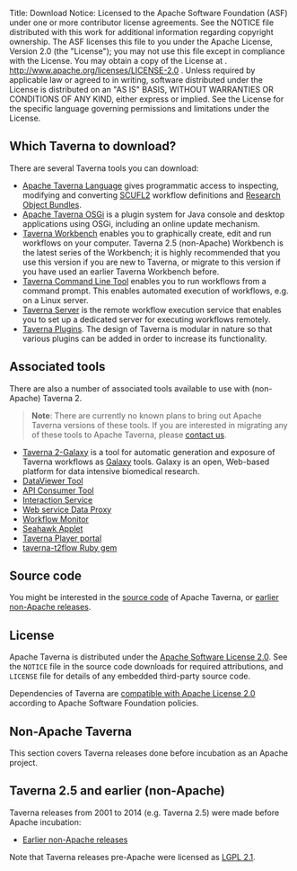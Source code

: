 Title:     Download
Notice:    Licensed to the Apache Software Foundation (ASF) under one
           or more contributor license agreements.  See the NOTICE file
           distributed with this work for additional information
           regarding copyright ownership.  The ASF licenses this file
           to you under the Apache License, Version 2.0 (the
           "License"); you may not use this file except in compliance
           with the License.  You may obtain a copy of the License at
           .
             http://www.apache.org/licenses/LICENSE-2.0
           .
           Unless required by applicable law or agreed to in writing,
           software distributed under the License is distributed on an
           "AS IS" BASIS, WITHOUT WARRANTIES OR CONDITIONS OF ANY
           KIND, either express or implied.  See the License for the
           specific language governing permissions and limitations
           under the License.

## Which Taverna to download?
There are several Taverna tools you can download:

 - [Apache Taverna Language](/download/language) gives programmatic access to
     inspecting, modifying and converting
     [SCUFL2](/documentation/scufl2/) workflow definitions and
     [Research Object Bundles](https://w3id.org/bundle).
 - [Apache Taverna OSGi](/download/osgi) is a plugin system for Java console and
     desktop applications using OSGi, including an online update mechanism.
 - [Taverna Workbench](/download/workbench) enables you to graphically create, edit and
     run workflows on your computer.
     Taverna 2.5 (non-Apache) Workbench is the latest series of the Workbench;
     it is highly recommended that you use this version if you are new to Taverna,
     or migrate to this version if you have used an earlier Taverna Workbench before.
 - [Taverna Command Line Tool](/download/commandline) enables you to run
     workflows from a command prompt.
     This enables automated execution of workflows, e.g. on a Linux server.
 - [Taverna Server](/download/server) is the remote workflow execution service that enables you
      to set up a dedicated server for executing workflows remotely.
 - [Taverna Plugins](/documentation/plugins). The design of Taverna is modular in nature so that
      various plugins can be added in order to increase its functionality.

## Associated tools
There are also a number of associated tools available to use with (non-Apache) Taverna 2.

> **Note**: There are currently no known plans to bring out Apache Taverna
> versions of these tools. If you are interested in migrating any of these tools
> to Apache Taverna, please [contact us](/community).

 - [Taverna 2-Galaxy](http://www.taverna.org.uk/download/taverna-galaxy/) is a tool for automatic generation and exposure of
   Taverna workflows as [Galaxy](http://galaxy.psu.edu/) tools.
   Galaxy is an open, Web-based platform for data intensive biomedical research.
 - [DataViewer Tool](http://www.taverna.org.uk/download/associated-tools/dataviewer-tool/)
 - [API Consumer Tool](http://www.taverna.org.uk/download/associated-tools/api-consumer-tool)
 - [Interaction Service](http://dev.mygrid.org.uk/wiki/display/taverna/Interaction+service)
 - [Web service Data Proxy](http://www.taverna.org.uk/download/associated-tools/webservice-data-proxy)
 - [Workflow Monitor](http://www.taverna.org.uk/download/associated-tools/workflow-monitor)
 - [Seahawk Applet](http://www.taverna.org.uk/download/associated-tools/seahawk-applet/)
 - [Taverna Player portal](https://github.com/myGrid/taverna-player-portal)
 - [taverna-t2flow Ruby gem](https://rubygems.org/gems/taverna-t2flow/)

## Source code

You might be interested in the [source code](/download/code) of Apache Taverna, or
[earlier non-Apache releases](pre-apache).

## License

Apache Taverna is distributed under the [Apache Software License 2.0](http://www.apache.org/licenses/LICENSE-2.0).
See the `NOTICE` file in the source code downloads for required attributions,
and `LICENSE` file for details of any embedded third-party source code.

Dependencies of Taverna are
[compatible with Apache License 2.0](http://www.apache.org/legal/resolved.html)
according to Apache Software Foundation policies.


## Non-Apache Taverna

This section covers Taverna releases done before incubation as an Apache project.

## Taverna 2.5 and earlier (non-Apache)

Taverna releases from 2001 to 2014 (e.g. Taverna 2.5) were made before Apache incubation:

 - [Earlier non-Apache releases](/download/pre-apache)

Note that Taverna releases pre-Apache were licensed as [LGPL 2.1](http://www.gnu.org/licenses/old-licenses/lgpl-2.1.en.html).
